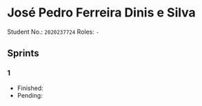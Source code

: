 # José Pedro Ferreira Dinis e Silva

Student No.: `2020237724`
Roles: `-`

## Sprints

### 1

* Finished:
* Pending: